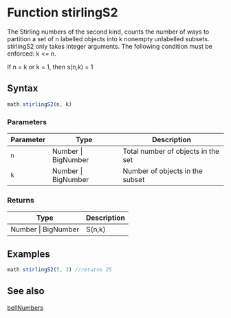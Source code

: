 <!-- Note: This file is automatically generated from source code comments. Changes made in this file will be overridden. -->

# Function stirlingS2

The Stirling numbers of the second kind, counts the number of ways to partition
a set of n labelled objects into k nonempty unlabelled subsets.
stirlingS2 only takes integer arguments.
The following condition must be enforced: k <= n.

 If n = k or k = 1, then s(n,k) = 1


## Syntax

```js
math.stirlingS2(n, k)
```

### Parameters

Parameter | Type | Description
--------- | ---- | -----------
`n` | Number &#124; BigNumber | Total number of objects in the set
`k` | Number &#124; BigNumber | Number of objects in the subset

### Returns

Type | Description
---- | -----------
Number &#124; BigNumber | S(n,k)


## Examples

```js
math.stirlingS2(5, 3) //returns 25
```


## See also

[bellNumbers](bellNumbers.md)
